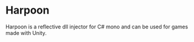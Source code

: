 # Harpoon
Harpoon is a reflective dll injector for C# mono and can be used for games made with Unity.
